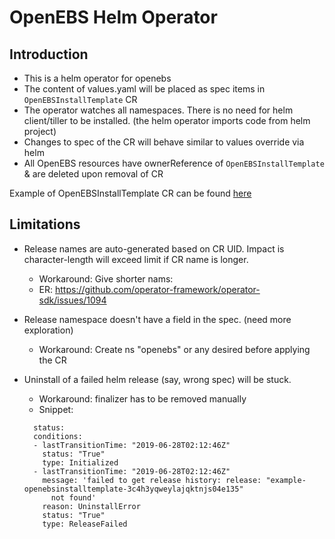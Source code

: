 # OpenEBS Helm Operator

## Introduction

- This is  a helm operator for openebs
- The content of values.yaml will be placed as spec items in `OpenEBSInstallTemplate` CR 
- The operator watches all namespaces. There is no need for helm client/tiller to be installed.
  (the helm operator imports code from helm project)
- Changes to spec of the CR will behave similar to values override via helm
- All OpenEBS resources have ownerReference of `OpenEBSInstallTemplate` & are deleted upon removal of CR

Example of OpenEBSInstallTemplate CR can be found [here](deploy/crds/openebs_v1alpha1_openebsinstalltemplate_cr.yaml)

## Limitations 

- Release names are auto-generated based on CR UID. Impact is character-length will exceed limit if CR name
  is longer. 
  - Workaround: Give shorter nams: 
  - ER: https://github.com/operator-framework/operator-sdk/issues/1094

- Release namespace doesn't have a field in the spec. (need more exploration) 
  - Workaround: Create ns "openebs" or any desired before applying the CR

- Uninstall of a failed helm release (say, wrong spec) will be stuck. 
  - Workaround: finalizer has to be removed manually
  - Snippet: 
  ```
    status:
    conditions:
    - lastTransitionTime: "2019-06-28T02:12:46Z"
      status: "True"
      type: Initialized
    - lastTransitionTime: "2019-06-28T02:12:46Z"
      message: 'failed to get release history: release: "example-openebsinstalltemplate-3c4h3yqweylajqktnjs04e135"
        not found'
      reason: UninstallError
      status: "True"
      type: ReleaseFailed
   ```

